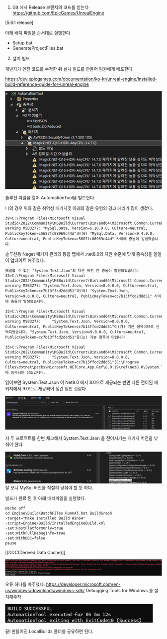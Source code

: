 ---
---


1. Git 에서 Release 브랜치의 코드를 받는다
https://github.com/EpicGames/UnrealEngine

[5.6.1 release]

아래 배치 파일을 순서대로 실행한다.
- Setup.bat 
- GenerateProjectFiles.bat

2. 설치 빌드

개발자가 엔진 코드를 수정한 뒤 설치 빌드를 만들어 팀원에게 배포한다.

https://dev.epicgames.com/documentation/ko-kr/unreal-engine/installed-build-reference-guide-for-unreal-engine

![](/Resource/20250905102704.png)

솔루션 파일을 열어 AutomationTool을 빌드한다.

나의 경우 위와 같은 취약성 패키지및 아래와 같은 유형의 경고 에러가 많이 생겼다.
```
39>C:\Program Files\Microsoft Visual Studio\2022\Community\MSBuild\Current\Bin\amd64\Microsoft.Common.CurrentVersion.targets(2433,5): warning MSB3277: "MySql.Data, Version=6.10.9.0, Culture=neutral, PublicKeyToken=c5687fc88969c44d"과(와) "MySql.Data, Version=9.4.0.0, Culture=neutral, PublicKeyToken=c5687fc88969c44d" 사이에 충돌이 발생했습니다.
```

솔루션용 Neget 패키지 관리의 통합 탭에서 .net8.0의 지원 수준에 맞게 종속성을 일일이 업데이트 해주었다.

```
해결할 수 없는 "System.Text.Json"의 다른 버전 간 충돌이 발견되었습니다.
35>C:\Program Files\Microsoft Visual Studio\2022\Community\MSBuild\Current\Bin\amd64\Microsoft.Common.CurrentVersion.targets(2433,5): warning MSB3277: "System.Text.Json, Version=8.0.0.0, Culture=neutral, PublicKeyToken=cc7b13ffcd2ddd51"과(와) "System.Text.Json, Version=9.0.0.0, Culture=neutral, PublicKeyToken=cc7b13ffcd2ddd51" 사이에 충돌이 발생했습니다.

35>C:\Program Files\Microsoft Visual Studio\2022\Community\MSBuild\Current\Bin\amd64\Microsoft.Common.CurrentVersion.targets(2433,5): warning MSB3277:     "System.Text.Json, Version=8.0.0.0, Culture=neutral, PublicKeyToken=cc7b13ffcd2ddd51"이(가) 기본 항목이므로 선택되었습니다. "System.Text.Json, Version=9.0.0.0, Culture=neutral, PublicKeyToken=cc7b13ffcd2ddd51"은(는) 기본 항목이 아닙니다.

35>C:\Program Files\Microsoft Visual Studio\2022\Community\MSBuild\Current\Bin\amd64\Microsoft.Common.CurrentVersion.targets(2433,5): warning MSB3277:     "System.Text.Json, Version=8.0.0.0, Culture=neutral, PublicKeyToken=cc7b13ffcd2ddd51"[C:\Program Files\dotnet\packs\Microsoft.NETCore.App.Ref\8.0.19\ref\net8.0\System.Text.Json.dll]에 종속되는 참조입니다.

```

읽어보면 System.Text.Json 이 Net8.0 에서 8.0으로 제공되는 반면 다른 전이된 패키지에서 
9.0으로 제공되어 생긴 일인 것같다.


![](/Resource/20250905120015.png)

저 두 프로젝트를 한번 체크해서 System.Text.Json 을 전이시키는 패키지 버전을 낮춰야 한다.

![](/Resource/20250905120218.png)
잘 보니 MySql 버전을 적절히 낮춰야 할 듯 하다.  

빌드가 완료 된 후 아래 배치파일을 실행했다.

```
@echo off
cd Engine\Build\BatchFiles RunUAT.bat BuildGraph 
-target="Make Installed Build Win64" 
-script=Engine/Build/InstalledEngineBuild.xml 
-set:HostPlatformOnly=true 
-set:WithFullDebugInfo=true 
-set:WithDDC=false
pause
```

[[DDC(Derived Data Cache)]]

![](/Resource/20250905151454.png)

오류 하나를 마주했다.
https://developer.microsoft.com/en-us/windows/downloads/windows-sdk/
Debugging Tools for Windows 를 설치해주자

![](/Resource/20250905153633.png)

끝! 만들어진 LocalBuilds 폴더를 공유하면 된다.